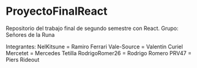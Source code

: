 # ProyectoFinalReact
Repositorio del trabajo final de segundo semestre con React. Grupo: Señores de la Runa

Integrantes:
NelKitsune = Ramiro Ferrari
Vale-Source = Valentin Curiel
Mercetet = Mercedes Tetilla
RodrigoRomer26  = Rodrigo Romero
PRV47 = Piers Rideout
